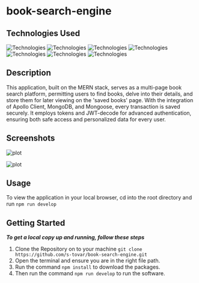 # book-search-engine

## Technologies Used 

![Technologies](https://img.shields.io/badge/node.js-6DA55F?style=for-the-badge&logo=node.js&logoColor=white)
![Technologies](https://img.shields.io/badge/NPM-%23CB3837.svg?style=for-the-badge&logo=npm&logoColor=white)
![Technologies](https://img.shields.io/badge/react-%2320232a.svg?style=for-the-badge&logo=react&logoColor=%2361DAFB)
![Technologies](https://img.shields.io/badge/javascript-%23323330.svg?style=for-the-badge&logo=javascript&logoColor=%23F7DF1E)
![Technologies](https://img.shields.io/badge/MongoDB-%234ea94b.svg?style=for-the-badge&logo=mongodb&logoColor=white)
![Technologies](https://img.shields.io/badge/bootstrap-%238511FA.svg?style=for-the-badge&logo=bootstrap&logoColor=white)
![Technologies](https://img.shields.io/badge/-GraphQL-E10098?style=for-the-badge&logo=graphql&logoColor=white)



## Description 

This application, built on the MERN stack, serves as a multi-page book search platform, permitting users to find books, delve into their details, and store them for later viewing on the 'saved books' page. With the integration of Apollo Client, MongoDB, and Mongoose, every transaction is saved securely. It employs tokens and JWT-decode for advanced authentication, ensuring both safe access and personalized data for every user.

## Screenshots 

![plot]()

![plot]()

## Usage 

To view the application in your local browser, cd into the root directory and run `npm run develop`

## Getting Started
***To get a local copy up and running, follow these steps***

1. Clone the Repository on to your machine ```git clone https://github.com/s-tovar/book-search-engine.git```
2. Open the terminal and ensure you are in the right file path.
3. Run the command ```npm install``` to download the packages.
4. Then run the command ```npm run develop``` to run the software.


